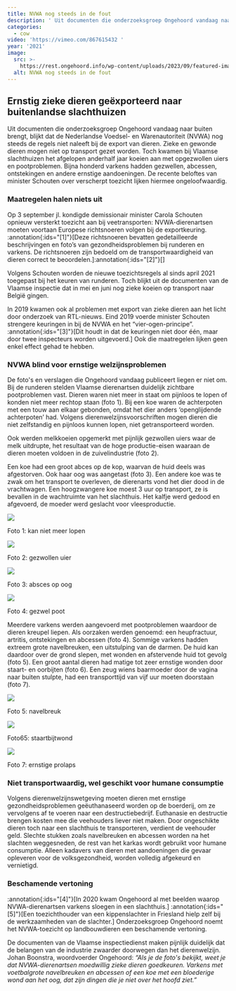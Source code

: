 ```yaml
---
title: NVWA nog steeds in de fout
description: ' Uit documenten die onderzoeksgroep Ongehoord vandaag naar buiten brengt, blijkt dat de Nederlandse Voedsel- en warenautoriteit (NVWA), nog steeds zieke en gewonde dieren goedkeurt voor export. Het afgelopen jaar werden meerdere dieren met ernstige aandoenigen naar Vlaamse slachthuizen getransporteerd.'
categories:
  - cow
video: 'https://vimeo.com/867615432 '
year: '2021'
image:
  src: >-
    https://rest.ongehoord.info/wp-content/uploads/2023/09/featured-image-000.jpg
  alt: NVWA nog steeds in de fout
---
```

## Ernstig zieke dieren geëxporteerd naar buitenlandse slachthuizen

Uit documenten die onderzoeksgroep Ongehoord vandaag naar buiten brengt, blijkt dat de Nederlandse Voedsel- en Warenautoriteit (NVWA) nog steeds de regels niet naleeft bij de export van dieren. Zieke en gewonde dieren mogen niet op transport gezet worden. Toch kwamen bij Vlaamse slachthuizen het afgelopen anderhalf jaar koeien aan met opgezwollen uiers en pootproblemen. Bijna honderd varkens hadden gezwellen, abcessen, ontstekingen en andere ernstige aandoeningen. De recente beloftes van minister Schouten over verscherpt toezicht lijken hiermee ongeloofwaardig.

### Maatregelen halen niets uit

Op 3 september jl. kondigde demissionair minister Carola Schouten opnieuw versterkt toezicht aan bij veetransporten: NVWA\-dierenartsen moeten voortaan Europese richtsnoeren volgen bij de exportkeuring. :annotation{:ids="[1]"}[Deze richtsnoeren bevatten gedetailleerde beschrijvingen en foto’s van gezondheidsproblemen bij runderen en varkens. De richtsnoeren zijn bedoeld om de transportwaardigheid van dieren correct te beoordelen.]:annotation{:ids="[2]"}[]

Volgens Schouten worden de nieuwe toezichtsregels al sinds april 2021 toegepast bij het keuren van runderen. Toch blijkt uit de documenten van de Vlaamse inspectie dat in mei en juni nog zieke koeien op transport naar België gingen.

In 2019 kwamen ook al problemen met export van zieke dieren aan het licht door onderzoek van RTL-nieuws. Eind 2019 voerde minister Schouten strengere keuringen in bij de NVWA en het “vier-ogen-principe”. :annotation{:ids="[3]"}[Dit houdt in dat de keuringen niet door één, maar door twee inspecteurs worden uitgevoerd.] Ook die maatregelen lijken geen enkel effect gehad te hebben.

### NVWA blind voor ernstige welzijnsproblemen

De foto's en verslagen die Ongehoord vandaag publiceert liegen er niet om. Bij de runderen stelden Vlaamse dierenartsen duidelijk zichtbare pootproblemen vast. Dieren waren niet meer in staat om pijnloos te lopen of konden niet meer rechtop staan (foto 1). Bij een koe waren de achterpoten met een touw aan elkaar gebonden, omdat het dier anders ‘openglijdende achterpoten’ had. Volgens dierenwelzijnsvoorschriften mogen dieren die niet zelfstandig en pijnloos kunnen lopen, niet getransporteerd worden.

Ook werden melkkoeien opgemerkt met pijnlijk gezwollen uiers waar de melk uitdrupte, het resultaat van de hoge productie-eisen waaraan de dieren moeten voldoen in de zuivelindustrie (foto 2).

Een koe had een groot abces op de kop, waarvan de huid deels was afgestorven. Ook haar oog was aangetast (foto 3). Een andere koe was te zwak om het transport te overleven, de dierenarts vond het dier dood in de vrachtwagen. Een hoogzwangere koe moest 3 uur op transport, ze is bevallen in de wachtruimte van het slachthuis. Het kalfje werd gedood en afgevoerd, de moeder werd geslacht voor vleesproductie.

![](https://rest.ongehoord.info/wp-content/uploads/2021/09/Foto-1-kan-niet-rechtop-2.jpg)

Foto 1: kan niet meer lopen

![](https://rest.ongehoord.info/wp-content/uploads/2021/09/Foto-2-gezwollen-uier-2.jpg)

Foto 2: gezwollen uier

![](https://rest.ongehoord.info/wp-content/uploads/2021/09/Foto-3-abces-kop-oog-2.jpg)

Foto 3: absces op oog

![](https://rest.ongehoord.info/wp-content/uploads/2021/09/Foto-4-gezwel-poot-1.jpg)

Foto 4: gezwel poot

Meerdere varkens werden aangevoerd met pootproblemen waardoor de dieren kreupel liepen. Als oorzaken werden genoemd: een heupfractuur, artritis, ontstekingen en abcessen (foto 4). Sommige varkens hadden extreem grote navelbreuken, een uitstulping van de darmen. De huid kan daardoor over de grond slepen, met wonden en afstervende huid tot gevolg (foto 5). Een groot aantal dieren had matige tot zeer ernstige wonden door staart- en oorbijten (foto 6). Een zeug wiens baarmoeder door de vagina naar buiten stulpte, had een transporttijd van vijf uur moeten doorstaan (foto 7).

![](https://rest.ongehoord.info/wp-content/uploads/2021/09/Foto-5-navelbreuk-1-859x1024.jpg)

Foto 5: navelbreuk

![](https://rest.ongehoord.info/wp-content/uploads/2021/09/Foto-6-staartbijtwonde-1.jpg)

Foto65: staartbijtwond

![](https://rest.ongehoord.info/wp-content/uploads/2021/09/Foto-7-ernstige-prolaps-1-860x1024.jpg)

Foto 7: ernstige prolaps

### Niet transportwaardig, wel geschikt voor humane consumptie

Volgens dierenwelzijnswetgeving moeten dieren met ernstige gezondheidsproblemen geëuthanaseerd worden op de boerderij, om ze vervolgens af te voeren naar een destructiebedrijf. Euthanasie en destructie brengen kosten mee die veehouders liever niet maken. Door ongeschikte dieren toch naar een slachthuis te transporteren, verdient de veehouder geld. Slechte stukken zoals navelbreuken en abcessen worden na het slachten weggesneden, de rest van het karkas wordt gebruikt voor humane consumptie. Alleen kadavers van dieren met aandoeningen die gevaar opleveren voor de volksgezondheid, worden volledig afgekeurd en vernietigd.

### Beschamende vertoning

:annotation{:ids="[4]"}[In 2020 kwam Ongehoord al met beelden waarop NVWA\-dierenartsen varkens sloegen in een slachthuis.] :annotation{:ids="[5]"}[Een toezichthouder van een kippenslachter in Friesland hielp zelf bij de werkzaamheden van de slachter.] Onderzoeksgroep Ongehoord noemt het NVWA\-toezicht op landbouwdieren een beschamende vertoning.

De documenten van de Vlaamse inspectiedienst maken pijnlijk duidelijk dat de belangen van de industrie zwaarder doorwegen dan het dierenwelzijn. Johan Boonstra, woordvoerder Ongehoord: _“Als je de foto's bekijkt, weet je dat NVWA\-dierenartsen moedwillig zieke dieren goedkeuren. Varkens met voetbalgrote navelbreuken en abcessen of een koe met een bloederige wond aan het oog, dat zijn dingen die je niet over het hoofd ziet.”_